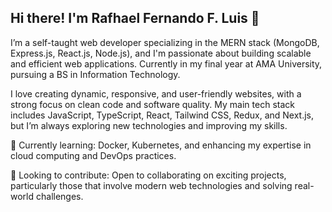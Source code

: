 ## Hi there! I'm Rafhael Fernando F. Luis 👋

I’m a self-taught web developer specializing in the MERN stack (MongoDB, Express.js, React.js, Node.js), and I'm passionate about building scalable and efficient web applications. Currently in my final year at AMA University, pursuing a BS in Information Technology.

I love creating dynamic, responsive, and user-friendly websites, with a strong focus on clean code and software quality. My main tech stack includes JavaScript, TypeScript, React, Tailwind CSS, Redux, and Next.js, but I’m always exploring new technologies and improving my skills.

🌱 Currently learning: Docker, Kubernetes, and enhancing my expertise in cloud computing and DevOps practices.

💼 Looking to contribute: Open to collaborating on exciting projects, particularly those that involve modern web technologies and solving real-world challenges.

